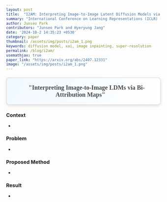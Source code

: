 ```yaml
---
layout: post
title:  "I2AM: Interpreting Image-to-Image Latent Diffusion Models via Bi-Attribution Maps"
summary: "International Conference on Learning Representations (ICLR) (Under review), 2025"
author: Junseo Park
contributors: "Junseo Park and Hyeryung Jang"
date: '2024-10-2 14:35:23 +0530'
category: paper
thumbnail: /assets/img/posts/i2am_1.png
keywords: diffusion model, xai, image inpainting, super-resolution
permalink: /blog/i2am/
usemathjax: true
paper_link: "https://arxiv.org/abs/2407.12331"
image: "/assets/img/posts/i2am_1.png"
---
```


<div align="center" style="
  font-family: 'Times New Roman', Times, serif;
  font-size: 20px;
  font-weight: bold;
  color: #4a4a4a;
  padding: 20px;
  margin: 20px auto;
  border: 2px solid #e0e0e0;
  border-radius: 10px;
  background: linear-gradient(120deg, #f0f8ff, #ffffff);
  box-shadow: 0 4px 8px rgba(0, 0, 0, 0.1);">
  🚀 "Interpreting Image-to-Image LDMs via Bi-Attribution Maps" 🌟
</div>

  
<p></p>


### Context

- 

### Problem

- 

### Proposed Method

- 


### Result

- 